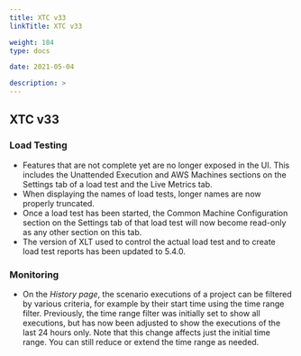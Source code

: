 ```yaml
---
title: XTC v33
linkTitle: XTC v33

weight: 184
type: docs

date: 2021-05-04

description: >
---
```


## XTC v33


### Load Testing
- Features that are not complete yet are no longer exposed in the UI. This includes the Unattended Execution and AWS Machines sections on the Settings tab of a load test and the Live Metrics tab.
- When displaying the names of load tests, longer names are now properly truncated.
- Once a load test has been started, the Common Machine Configuration section on the Settings tab of that load test will now become read-only as any other section on this tab.
- The version of XLT used to control the actual load test and to create load test reports has been updated to 5.4.0.
### Monitoring
- On the *History page*, the scenario executions of a project can be filtered by various criteria, for example by their start time using the time range filter. Previously, the time range filter was initially set to show all executions, but has now been adjusted to show the executions of the last 24 hours only. Note that this change affects just the initial time range. You can still reduce or extend the time range as needed.